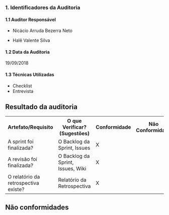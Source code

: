 ### 1. Identificadores da Auditoria

#### 1.1 Auditor Responsável

- Nicácio Arruda Bezerra Neto

- Halê Valente Silva

#### 1.2 Data da Auditoria

19/09/2018

#### 1.3 Técnicas Utilizadas

- Checklist
- Entrevista

## Resultado da auditoria

<table>
  <tr>
    <th>Artefato/Requisito</th>
    <th>O que Verificar? (Sugestões)</th>
    <th>Conformidade</th>
    <th>Não Conformidade</th>
    <th>Observação</th>
    <th>Evidências</th>
  </tr>
  <tr>
    <td>A sprint foi finalizada?</td>
    <td>O Backlog da Sprint, Issues</td>
    <td>X</td>
    <td></td>
    <td></td>
    <td></td>
  </tr>
  <tr>
    <td>A revisão foi finalizada?</td>
    <td>O Backlog da Sprint, Issues, Wiki</td>
    <td>X</td>
    <td></td>
    <td></td>
    <td></td>
  </tr>
  <tr>
    <td>O relatório da retrospectiva existe?</td>
    <td>Relatório da Retrospectiva</td>
    <td>X</td>
    <td></td>
    <td></td>
    <td></td>
  </tr>
</table>

## Não conformidades
